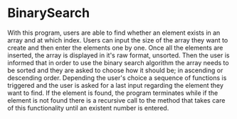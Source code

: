 # BinarySearch

With this program, users are able to find whether an element exists in an array and at which index.
Users can input the size of the array they want to create and then enter the elements one by one.
Once all the elements are inserted, the array is displayed in it's raw format, unsorted. Then the user is informed
that in order to use the binary search algorithm the array needs to be sorted and they are asked to choose how it should be;
in ascending or descending order. Depending the user's choice a sequence of functions is triggered and the user is asked for
a last input regarding the element they want to find. If the element is found, the program terminates while if the element is not found there is a recursive call to the method that takes care of this functionality until an existent number is entered.
